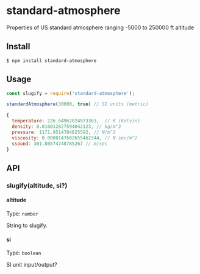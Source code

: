 # standard-atmosphere

Properties of US standard atmosphere ranging -5000 to 250000 ft altitude

## Install

```
$ npm install standard-atmosphere
```

## Usage

```js
const slugify = require('standard-atmosphere');

standardAtmosphere(30000, true) // SI units (metric)
```

```js
{
  temperature: 226.64962024973363,  // K (Kelvin)
  density: 0.018012827594042123, // kg/m^3
  pressure: 1171.9514784825592, // N/m^2
  viscosity: 0.0000147602655462344, // N sec/m^2
  ssound: 301.80574748785267 // m/sec
}
```

## API

### slugify(altitude, si?)

#### altitude

Type: `number`

String to slugify.

#### si

Type: `boolean`

SI unit input/output?
